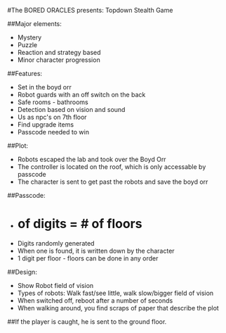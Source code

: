 #The BORED ORACLES presents: Topdown Stealth Game


##Major elements:
* Mystery
* Puzzle
* Reaction and strategy based
* Minor character progression

##Features:
* Set in the boyd orr
* Robot guards with an off switch on the back
* Safe rooms - bathrooms
* Detection based on vision and sound
* Us as npc's on 7th floor
* Find upgrade items
* Passcode needed to win

##Plot:
* Robots escaped the lab and took over the Boyd Orr
* The controller is located on the roof, which is only accessable by passcode
* The character is sent to get past the robots and save the boyd orr

##Passcode:
* # of digits = # of floors
* Digits randomly generated
* When one is found, it is written down by the character
* 1 digit per floor - floors can be done in any order

##Design:
* Show Robot field of vision
* Types of robots: Walk fast/see little, walk slow/bigger field of vision
* When switched off, reboot after a number of seconds
* When walking around, you find scraps of paper that describe the plot

##If the player is caught, he is sent to the ground floor.
